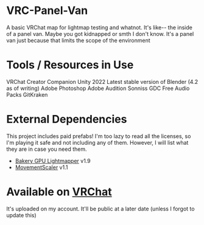 # VRC-Panel-Van
A basic VRChat map for lightmap testing and whatnot.
It's like-- the inside of a panel van. Maybe you got kidnapped or smth I don't know.
It's a panel van just because that limits the scope of the environment

# Tools / Resources in Use
VRChat Creator Companion
Unity 2022
Latest stable version of Blender (4.2 as of writing)
Adobe Photoshop
Adobe Audition
Sonniss GDC Free Audio Packs
GitKraken

# External Dependencies
This project includes paid prefabs! I'm too lazy to read all the licenses, so I'm playing it safe and not including any of them. However, I will list what they are in case you need them.
- [Bakery GPU Lightmapper](https://assetstore.unity.com/packages/tools/level-design/bakery-gpu-lightmapper-122218) v1.9
- [MovementScaler](digiduncan.gumroad.com/l/movementscaler) v1.1

# Available on [VRChat](https://vrchat.com/home/world/wrld_94efd083-e16d-4687-b98f-b6e315b9e2d6)
It's uploaded on my account. It'll be public at a later date (unless I forgot to update this)
